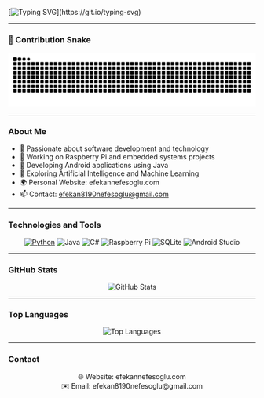 [![Typing SVG](https://readme-typing-svg.demolab.com?font=Fira+Code&pause=1000&vCenter=true&width=435&lines=Hey%F0%9F%91%8B%2C+I'm+Efekan.;A+Software+Developer.;Embedded+Systems.;Android+App+Creator.;AI+and+Machine+Learning+Explorer.;Passionate+about+Technology.)](https://git.io/typing-svg)



---

### 🐍 Contribution Snake

<picture>
  <source media="(prefers-color-scheme: dark)" srcset="https://raw.githubusercontent.com/efekannn5/efekannn5/refs/heads/main/output/github-contribution-grid-snake-dark.svg">
  <source media="(prefers-color-scheme: light)" srcset="https://raw.githubusercontent.com/efekannn5/efekannn5/refs/heads/main/output/github-contribution-grid-snake.svg">
  <img alt="github contribution grid snake animation" src="https://raw.githubusercontent.com/efekannn5/efekannn5/refs/heads/main/output/github-contribution-grid-snake.svg">
</picture>


---

### About Me
- 🚀 Passionate about software development and technology
- 🤖 Working on Raspberry Pi and embedded systems projects
- 📱 Developing Android applications using Java
- 🧠 Exploring Artificial Intelligence and Machine Learning
- 🌍 Personal Website: efekannefesoglu.com
- 📫 Contact: efekan8190nefesoglu@gmail.com

---

### Technologies and Tools
<p align="center">
  <a href="#adas"><img src="https://img.shields.io/badge/Python-3776AB?style=for-the-badge&logo=python&logoColor=white" alt="Python"/></a>
  <img src="https://img.shields.io/badge/Java-007396?style=for-the-badge&logo=java&logoColor=white" alt="Java"/>
  <img src="https://img.shields.io/badge/C%23-239120?style=for-the-badge&logo=c-sharp&logoColor=white" alt="C#"/>
  <img src="https://img.shields.io/badge/Raspberry_Pi-C51A4A?style=for-the-badge&logo=raspberry-pi&logoColor=white" alt="Raspberry Pi"/>
  <img src="https://img.shields.io/badge/SQLite-003B57?style=for-the-badge&logo=sqlite&logoColor=white" alt="SQLite"/>
  <img src="https://img.shields.io/badge/Android_Studio-3DDC84?style=for-the-badge&logo=android-studio&logoColor=white" alt="Android Studio"/>
</p>

---



### GitHub Stats
<p align="center">
  <img src="https://github-readme-stats.vercel.app/api?username=efekannn5&show_icons=true&theme=tokyonight" alt="GitHub Stats"/>
</p>

---

### Top Languages
<p align="center" id="adas" >
  <img src="https://github-readme-stats.vercel.app/api/top-langs/?username=efekannn5&layout=compact&theme=tokyonight" alt="Top Languages"/>
</p>

---

### Contact
<p align="center">
  <span>🌐 Website: efekannefesoglu.com</span> <br/>
  <span>✉️ Email: efekan8190nefesoglu@gmail.com</span>
</p>
